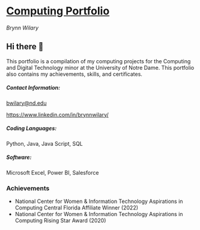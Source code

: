# <ins> Computing Portfolio </ins>
_Brynn Wilary_
## Hi there 👋
This portfolio is a compilation of my computing projects for the Computing and Digital Technology minor at the University of Notre Dame. This portfolio also contains my achievements, skills, and certificates.

##### Contact Information:
bwilary@nd.edu

https://www.linkedin.com/in/brynnwilary/
##### Coding Languages:
Python, Java, Java Script, SQL
##### Software:
Microsoft Excel, Power BI, Salesforce
### Achievements
* National Center for Women & Information Technology Aspirations in Computing Central Florida Affiliate Winner (2022)
* National Center for Women & Information Technology Aspirations in Computing Rising Star Award (2020)
